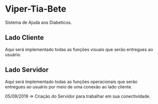 # Viper-Tia-Bete
Sistema de Ajuda aos Diabeticos.

## Lado Cliente

Aqui será implementado todas as funções visuais que serão entregues ao usuário.

## Lado Servidor

Aqui será implementado todas as funções operacionais que serão entregues ao usuário por meio de uma conexão ao lado cliente.

05/09/2019 => Criação do Servidor para trabalhar em sua conectividade.

